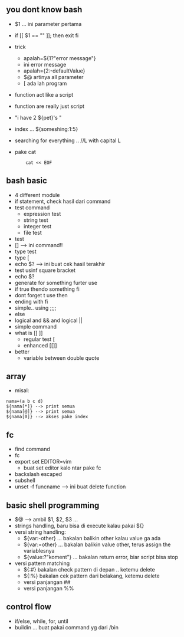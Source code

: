 ## you dont know bash
- $1 ... ini parameter pertama
- if [[ $1 == "" ]]; then
    exit
fi

- trick
    - apalah=${1?"error message"}
    - ini error message
    - apalah={2:-defaultValue}
    - $@ artinya all parameter
    - [  ada lah program
- function act like a script
- function are really just script
- "i have 2 ${pet}'s "
- index ... ${someshing:1:5}
- searching for everything .. //L with capital L
- pake cat 
    ```
        cat << EOF 
    ```

## bash basic
- 4 different module
- if statement, check hasil dari command
- test command
    - expression test
    - string test
    - integer test
    - file test
 - test
 - [] --> ini command!!
 - type test
 - type [
 - echo $? --> ini buat cek hasil terakhir
- test usinf square bracket
- echo $?
- generate for something furter use
- if true thendo something fi
- dont forget t use then
- ending with fi
- simple.. using ;;;;
- else
- logical and && and logical ||
- simple command
- what is [[ ]]
    - regular test [
    - enhanced [[]]
- better 
    - variable between double quote

## array
- misal:
```
nama=(a b c d)
${nama[*]} --> print semua
${nama[@]} --> print semua
${nama[0]} --> akses pake index
``` 

## fc
- find command
- fc
- export set EDITOR=vim
    - buat set editor kalo ntar pake fc
- backslash escaped
- subshell
- unset -f funcname --> ini buat delete function

## basic shell programming
- $@ --> ambil $1, $2, $3 ...
- strings handling, baru bisa di execute kalau pakai ${}
- versi string handling:
    - ${var:-other} ... bakalan balikin other kalau value ga ada
    - ${var:=other} ... bakalan balikin value other, terus assign the variablesnya
    - ${value:?"koment"} ... bakalan return error, biar script bisa stop
- versi pattern matching
    - ${:#} bakalan check pattern di depan .. ketemu delete
    - ${:%} bakalan cek pattern dari belakang, ketemu delete
    - versi panjangan ##
    - versi panjangan %%

## control flow
- if/else, while, for, until
- buildin ... buat pakai command yg dari /bin
